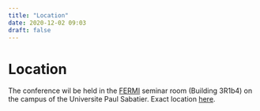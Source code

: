 ```yaml
---
title: "Location"
date: 2020-12-02 09:03
draft: false
---
```


# Location

The conference wil be held in the [FERMI](https://fermi.univ-tlse3.fr) seminar room (Building 3R1b4) on the campus of the Universite Paul Sabatier. Exact location [here](https://maps.app.goo.gl/RS9c1824Uv9X7kpT7).

